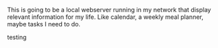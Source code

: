 This is going to be a local webserver running in my network that display relevant information for my life. Like calendar, a weekly meal planner, maybe tasks I need to do.

testing